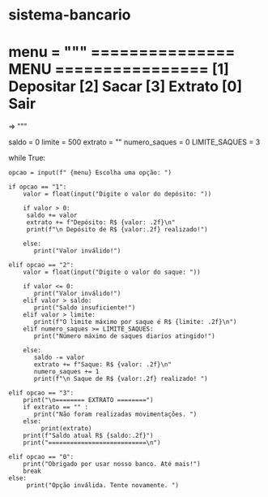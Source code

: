 # sistema-bancario
menu = """
=============== MENU ================
[1] Depositar
[2] Sacar
[3] Extrato
[0] Sair 
=====================================

=> """ 

saldo = 0
limite = 500
extrato = ""
numero_saques = 0
LIMITE_SAQUES = 3

while True:

    opcao = input(f" {menu} Escolha uma opção: ")
    
    if opcao == "1":
        valor = float(input("Digite o valor do depósito: "))
    
        if valor > 0:
         saldo += valor 
         extrato += f"Depósito: R$ {valor: .2f}\n"
         print(f"\n Depósito de R$ {valor:.2f} realizado!")
    
        else: 
           print("Valor inválido!")

    elif opcao == "2":
        valor = float(input("Digite o valor do saque: "))

        if valor <= 0:
           print("Valor inválido!")
        elif valor > saldo:
           print("Saldo insuficiente!")
        elif valor > limite:
           print(f"O limite máximo por saque é R$ {limite: .2f}\n")
        elif numero_saques >= LIMITE_SAQUES:
           print("Número máximo de saques diarios atingido!") 

        else:
           saldo -= valor
           extrato += f"Saque: R$ {valor: .2f}\n"
           numero_saques += 1
           print(f"\n Saque de R$ {valor:.2f} realizado! ")

    elif opcao == "3":
        print("\n======== EXTRATO ========")
        if extrato == "" :
           print("Não foram realizadas movimentações. ")
        else:
             print(extrato)
        print(f"Saldo atual R$ {saldo:.2f}")
        print("===========================\n")

    elif opcao == "0":
        print("Obrigado por usar nosso banco. Até mais!")
        break
    else: 
         print("Opção inválida. Tente novamente. ")
